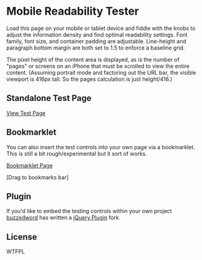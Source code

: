 # Mobile Readability Tester

Load this page on your mobile or tablet device and fiddle with the knobs to adjust the information density and find optimal readability settings. Font family, font size, and container padding are adjustable. Line-height and paragraph bottom margin are both set to 1.5 to enforce a baseline grid.

The pixel height of the content area is displayed, as is the number of "pages" or screens on an iPhone that must be scrolled to view the entire content. (Assuming portrait mode and factoring out the URL bar, the visible viewport is 416px tall. So the pages calculation is just height/416.)	 

## Standalone Test Page
[View Test Page](http://robflaherty.github.com/mobile-readability-tester/)

## Bookmarklet
You can also insert the test controls into your own page via a bookmarklet. This is still a bit rough/experimental but it sort of works. 

[Bookmarklet Page](http://robflaherty.github.com/mobile-readability-tester/bookmarklet/index.html)

[Drag to bookmarks bar]

## Plugin
If you'd like to embed the testing controls within your own project [buzzedword](https://github.com/buzzedword) has written a [jQuery Plugin](https://github.com/buzzedword/mobile-readability-tester) fork.

## License
WTFPL

